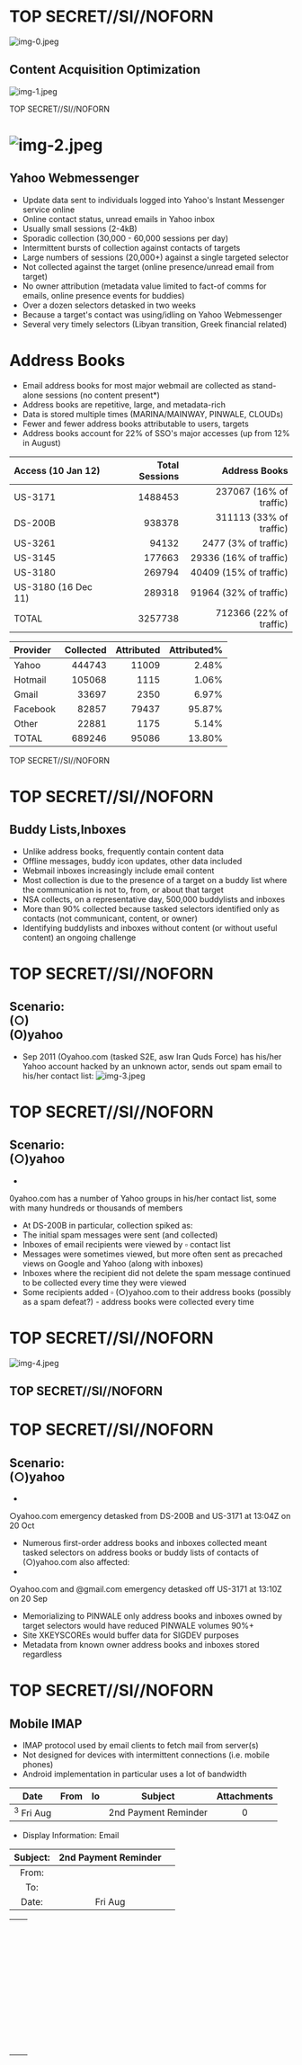 # TOP SECRET//SI//NOFORN 

![img-0.jpeg](img-0.jpeg)

## Content Acquisition Optimization

![img-1.jpeg](img-1.jpeg)

TOP SECRET//SI//NOFORN
# ![img-2.jpeg](img-2.jpeg) 

## Yahoo Webmessenger

- Update data sent to individuals logged into Yahoo's Instant Messenger service online
- Online contact status, unread emails in Yahoo inbox
- Usually small sessions (2-4kB)
- Sporadic collection (30,000 - 60,000 sessions per day)
- Intermittent bursts of collection against contacts of targets
- Large numbers of sessions (20,000+) against a single targeted selector
- Not collected against the target (online presence/unread email from target)
- No owner attribution (metadata value limited to fact-of comms for emails, online presence events for buddies)
- Over a dozen selectors detasked in two weeks
- Because a target's contact was using/idling on Yahoo Webmessenger
- Several very timely selectors (Libyan transition, Greek financial related)
# Address Books 

- Email address books for most major webmail are collected as stand-alone sessions (no content present*)
- Address books are repetitive, large, and metadata-rich
- Data is stored multiple times (MARINA/MAINWAY, PINWALE, CLOUDs)
- Fewer and fewer address books attributable to users, targets
- Address books account for 22\% of SSO's major accesses (up from 12\% in August)

| Access (10 Jan 12) | Total Sessions | Address Books |
| :-- | --: | --: |
| US-3171 | 1488453 | 237067 (16\% of traffic) |
| DS-200B | 938378 | 311113 (33\% of traffic) |
| US-3261 | 94132 | 2477 (3\% of traffic) |
| US-3145 | 177663 | 29336 (16\% of traffic) |
| US-3180 | 269794 | 40409 (15\% of traffic) |
| US-3180 (16 Dec 11) | 289318 | 91964 (32\% of traffic) |
| TOTAL | 3257738 | 712366 (22\% of traffic) |


| Provider | Collected | Attributed | Attributed\% |
| :-- | --: | --: | --: |
| Yahoo | 444743 | 11009 | $2.48 \%$ |
| Hotmail | 105068 | 1115 | $1.06 \%$ |
| Gmail | 33697 | 2350 | $6.97 \%$ |
| Facebook | 82857 | 79437 | $95.87 \%$ |
| Other | 22881 | 1175 | $5.14 \%$ |
| TOTAL | 689246 | 95086 | $13.80 \%$ |

TOP SECRET//SI//NOFORN
# TOP SECRET//SI//NOFORN 

## Buddy Lists,Inboxes

- Unlike address books, frequently contain content data
- Offline messages, buddy icon updates, other data included
- Webmail inboxes increasingly include email content
- Most collection is due to the presence of a target on a buddy list where the communication is not to, from, or about that target
- NSA collects, on a representative day, 500,000 buddylists and inboxes
- More than $90 \%$ collected because tasked selectors identified only as contacts (not communicant, content, or owner)
- Identifying buddylists and inboxes without content (or without useful content) an ongoing challenge
# TOP SECRET//SI//NOFORN 

## Scenario: <br> (○) <br> (O)yahoo

- Sep 2011
(Oyahoo.com (tasked S2E, asw Iran Quds Force) has his/her Yahoo account hacked by an unknown actor, sends out spam email to his/her contact list:
![img-3.jpeg](img-3.jpeg)
# TOP SECRET//SI//NOFORN 

## Scenario: <br> (○)yahoo

- 

0yahoo.com has a number of Yahoo groups in his/her contact list, some with many hundreds or thousands of members

- At DS-200B in particular, collection spiked as:
- The initial spam messages were sent (and collected)
- Inboxes of email recipients were viewed by $\square$ contact list
- Messages were sometimes viewed, but more often sent as precached views on Google and Yahoo (along with inboxes)
- Inboxes where the recipient did not delete the spam message continued to be collected every time they were viewed
- Some recipients added $\square$ (○)yahoo.com to their address books (possibly as a spam defeat?) - address books were collected every time
# TOP SECRET//SI//NOFORN 

![img-4.jpeg](img-4.jpeg)

## TOP SECRET//SI//NOFORN
# TOP SECRET//SI//NOFORN 

## Scenario: <br> (○)yahoo

- 

○yahoo.com emergency detasked from DS-200B and US-3171 at 13:04Z on 20 Oct

- Numerous first-order address books and inboxes collected meant tasked selectors on address books or buddy lists of contacts of (○)yahoo.com also affected:
- 

○yahoo.com and @gmail.com emergency detasked off US-3171 at 13:10Z on 20 Sep

- Memorializing to PINWALE only address books and inboxes owned by target selectors would have reduced PINWALE volumes $90 \%+$
- Site XKEYSCOREs would buffer data for SIGDEV purposes
- Metadata from known owner address books and inboxes stored regardless
# TOP SECRET//SI//NOFORN 

## Mobile IMAP

- IMAP protocol used by email clients to fetch mail from server(s)
- Not designed for devices with intermittent connections (i.e. mobile phones)
- Android implementation in particular uses a lot of bandwidth

| Date | From | Io | Subject | Attachments |
| :--: | :--: | :--: | :--: | :--: |
| ${ }^{3}$ Fri Aug |  |  | 2nd Payment Reminder | 0 |

- Display Information: Email

| Subject: | 2nd Payment Reminder |  |
| :--: | :--: | :--: |
| From: |  |  |
| To: |  |  |
| Date: | Fri Aug |  |


|  |  |
| :-- | :-- |
|  |  |
|  |  |
|  |  |
|  |  |
|  |  |
|  |  |
|  |  |
|  |  |
|  |  |
|  |  |
|  |  |
|  |  |
|  |  |
|  |  |
|  |  |
|  |  |
|  |  |
|  |  |
|  |  |
|  |  |
|  |  |
|  |  |
|  |  |
|  |  |
|  |  |
|  |  |
|  |  |
|  |  |
|  |  |
|  |  |
|  |  |
|  |  |
|  |  |
|  |  |
|  |  |
|  |  |
|  |  |
|  |  |
|  |  |
|  | 
